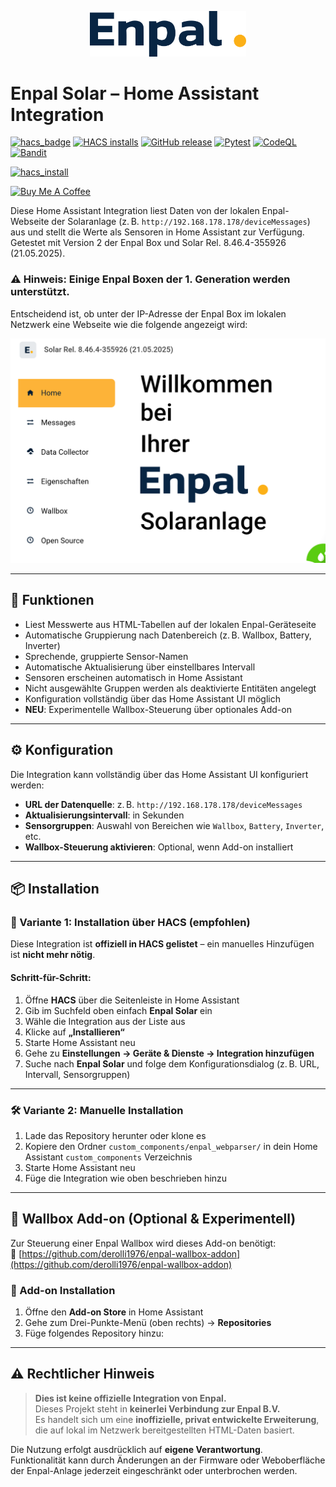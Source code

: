 <p align="center">
  <img src="https://raw.githubusercontent.com/derolli1976/enpal/main/brands/enpal_webparser/logo.png" alt="Enpal Solar Logo" width="250"/>
</p>

# Enpal Solar – Home Assistant Integration

[![hacs_badge](https://img.shields.io/badge/HACS-Default-41BDF5.svg)](https://github.com/hacs/integration)
[![HACS installs](https://img.shields.io/badge/dynamic/json?color=41BDF5&logo=home-assistant&label=integration%20usage&suffix=%20installs&cacheSeconds=15600&url=https://analytics.home-assistant.io/custom_integrations.json&query=$.enpal_webparser.total)](https://github.com/derolli1976/enpal)
[![GitHub release](https://img.shields.io/github/release/derolli1976/enpal.svg)](https://github.com/derolli1976/enpal/releases)
[![Pytest](https://github.com/derolli1976/enpal/actions/workflows/tests.yaml/badge.svg)](https://github.com/derolli1976/enpal/actions/workflows/tests.yaml)
[![CodeQL](https://github.com/derolli1976/enpal/actions/workflows/codeql.yaml/badge.svg)](https://github.com/derolli1976/enpal/actions/workflows/codeql.yaml)
[![Bandit](https://github.com/derolli1976/enpal/actions/workflows/bandit.yaml/badge.svg)](https://github.com/derolli1976/enpal/actions/workflows/bandit.yaml)


[![hacs_install](https://my.home-assistant.io/badges/hacs_repository.svg)](https://my.home-assistant.io/redirect/hacs_repository/?owner=derolli1976&repository=enpal&category=integration)

<a href="https://buymeacoffee.com/derolli1976" target="_blank"><img src="https://cdn.buymeacoffee.com/buttons/default-orange.png" alt="Buy Me A Coffee" height="41" width="174"></a>

Diese Home Assistant Integration liest Daten von der lokalen Enpal-Webseite der Solaranlage (z. B. `http://192.168.178.178/deviceMessages`) aus und stellt die Werte als Sensoren in Home Assistant zur Verfügung.  
Getestet mit Version 2 der Enpal Box und Solar Rel. 8.46.4-355926 (21.05.2025).

### ⚠️ Hinweis: Einige Enpal Boxen der **1. Generation** werden **unterstützt**.  
Entscheidend ist, ob unter der IP-Adresse der Enpal Box im lokalen Netzwerk eine Webseite wie die folgende angezeigt wird:

<p align="left">
  <img src="./images/enpal_box_webseite.png" alt="Enpal Box Webseite" width="600"/>
</p>

---

## 🔧 Funktionen

- Liest Messwerte aus HTML-Tabellen auf der lokalen Enpal-Geräteseite
- Automatische Gruppierung nach Datenbereich (z. B. Wallbox, Battery, Inverter)
- Sprechende, gruppierte Sensor-Namen
- Automatische Aktualisierung über einstellbares Intervall
- Sensoren erscheinen automatisch in Home Assistant
- Nicht ausgewählte Gruppen werden als deaktivierte Entitäten angelegt
- Konfiguration vollständig über das Home Assistant UI möglich
- **NEU**: Experimentelle Wallbox-Steuerung über optionales Add-on

---

## ⚙️ Konfiguration

Die Integration kann vollständig über das Home Assistant UI konfiguriert werden:

- **URL der Datenquelle**: z. B. `http://192.168.178.178/deviceMessages`
- **Aktualisierungsintervall**: in Sekunden
- **Sensorgruppen**: Auswahl von Bereichen wie `Wallbox`, `Battery`, `Inverter`, etc.
- **Wallbox-Steuerung aktivieren**: Optional, wenn Add-on installiert

---

## 📦 Installation

### 🧩 Variante 1: Installation über HACS (empfohlen)

Diese Integration ist **offiziell in HACS gelistet** – ein manuelles Hinzufügen ist **nicht mehr nötig**.

#### Schritt-für-Schritt:

1. Öffne **HACS** über die Seitenleiste in Home Assistant  
2. Gib im Suchfeld oben einfach **Enpal Solar** ein  
3. Wähle die Integration aus der Liste aus  
4. Klicke auf **„Installieren“**  
5. Starte Home Assistant neu  
6. Gehe zu **Einstellungen → Geräte & Dienste → Integration hinzufügen**  
7. Suche nach **Enpal Solar** und folge dem Konfigurationsdialog (z. B. URL, Intervall, Sensorgruppen)


---

### 🛠️ Variante 2: Manuelle Installation

1. Lade das Repository herunter oder klone es  
2. Kopiere den Ordner `custom_components/enpal_webparser/` in dein Home Assistant `custom_components` Verzeichnis  
3. Starte Home Assistant neu  
4. Füge die Integration wie oben beschrieben hinzu

---

## 🚗 Wallbox Add-on (Optional & Experimentell)

Zur Steuerung einer Enpal Wallbox wird dieses Add-on benötigt:  
🔗 [https://github.com/derolli1976/enpal-wallbox-addon](https://github.com/derolli1976/enpal-wallbox-addon)

### 🔌 Add-on Installation

1. Öffne den **Add-on Store** in Home Assistant  
2. Gehe zum Drei-Punkte-Menü (oben rechts) → **Repositories**  
3. Füge folgendes Repository hinzu:

---

## ⚠️ Rechtlicher Hinweis

> **Dies ist keine offizielle Integration von Enpal.**  
> Dieses Projekt steht in **keinerlei Verbindung zur Enpal B.V.**  
> Es handelt sich um eine **inoffizielle, privat entwickelte Erweiterung**, die auf lokal im Netzwerk bereitgestellten HTML-Daten basiert.

Die Nutzung erfolgt ausdrücklich auf **eigene Verantwortung**.  
Funktionalität kann durch Änderungen an der Firmware oder Weboberfläche der Enpal-Anlage jederzeit eingeschränkt oder unterbrochen werden.

